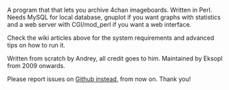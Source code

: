A program that that lets you archive 4chan imageboards. Written in Perl. Needs MySQL for local database, gnuplot if you want graphs with statistics and a web server with CGI/mod\_perl if you want a web interface.

Check the wiki articles above for the system requirements and advanced tips on how to run it.

Written from scratch by Andrey, all credit goes to him. Maintained by Eksopl from 2009 onwards.

Please report issues on [Github instead](https://github.com/eksopl/fuuka/issues), from now on. Thank you!